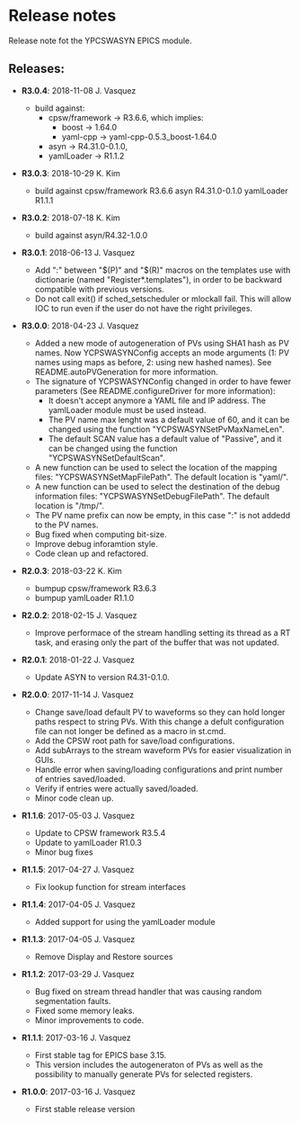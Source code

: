 # Release notes

Release note fot the YPCSWASYN EPICS module.

## Releases:
* __R3.0.4__: 2018-11-08 J. Vasquez
    * build against:
      - cpsw/framework -> R3.6.6, which implies:
        - boost -> 1.64.0
        - yaml-cpp -> yaml-cpp-0.5.3_boost-1.64.0
      - asyn -> R4.31.0-0.1.0, 
      - yamlLoader -> R1.1.2

* __R3.0.3__: 2018-10-29 K. Kim
    * build against cpsw/framework R3.6.6
                    asyn R4.31.0-0.1.0
                    yamlLoader R1.1.1

* __R3.0.2__: 2018-07-18 K. Kim
    * build against asyn/R4.32-1.0.0

* __R3.0.1__: 2018-06-13 J. Vasquez
    * Add ":" between "$(P)" and "$(R)" macros on the templates use 
      with dictionarie (named "Register*.templates"), in order to be 
      backward compatible with previous versions.
    * Do not call exit() if sched_setscheduler or mlockall fail. 
      This will allow IOC to run even if the user do not have the right
      privileges.

* __R3.0.0__: 2018-04-23 J. Vasquez
    * Added a new mode of autogeneration of PVs using SHA1 hash
      as PV names. Now YCPSWASYNConfig accepts an mode arguments
      (1: PV names using maps as before, 2: using new hashed names).
      See README.autoPVGeneration for more information.
    * The signature of YCPSWASYNConfig changed in order to have fewer
      parameters (See README.configureDriver for more information): 
      - It doesn't accept anymore a YAML file and IP address.
        The yamlLoader module must be used instead.
      - The PV name max lenght was a default value of 60, and it can
        be changed using the function "YCPSWASYNSetPvMaxNameLen".
      - The default SCAN value has a default value of "Passive", and
        it can be changed using the function "YCPSWASYNSetDefaultScan".
    * A new function can be used to select the location of the mapping
      files: "YCPSWASYNSetMapFilePath". The default location is "yaml/".
    * A new function can be used to select the destination of the debug
      information files: "YCPSWASYNSetDebugFilePath". The default
      location is "/tmp/".
    * The PV name prefix can now be empty, in this case ":" is not
      addedd to the PV names.
    * Bug fixed when computing bit-size.
    * Improve debug inforamtion style.
    * Code clean up and refactored.

* __R2.0.3__: 2018-03-22 K. Kim
    * bumpup cpsw/framework R3.6.3
    * bumpup yamlLoader     R1.1.0

* __R2.0.2__: 2018-02-15 J. Vasquez
    * Improve performace of the stream handling setting its thread
      as a RT task, and erasing only the part of the buffer that was
      not updated.

* __R2.0.1__: 2018-01-22 J. Vasquez
    * Update ASYN to version R4.31-0.1.0.

* __R2.0.0__: 2017-11-14 J. Vasquez
    * Change save/load default PV to waveforms so they can
      hold longer paths respect to string PVs. With this
      change a defult configuration file can not longer be
      defined as a macro in st.cmd.
    * Add the CPSW root path for save/load configurations.
    * Add subArrays to the stream waveform PVs for easier
      visualization in GUIs.
    * Handle error when saving/loading configurations and
      print number of entries saved/loaded.
    * Verify if entries were actually saved/loaded.
    * Minor code clean up.

* __R1.1.6__: 2017-05-03 J. Vasquez
    * Update to CPSW framework R3.5.4
    * Update to yamlLoader R1.0.3
    * Minor bug fixes

* __R1.1.5__: 2017-04-27 J. Vasquez
    * Fix lookup function for stream interfaces

* __R1.1.4__: 2017-04-05 J. Vasquez
    * Added support for using the yamlLoader module

* __R1.1.3__: 2017-04-05 J. Vasquez
    * Remove Display and Restore sources

* __R1.1.2__: 2017-03-29 J. Vasquez
    * Bug fixed on stream thread handler that was causing random
      segmentation faults.
    * Fixed some memory leaks.
    * Minor improvements to code.

* __R1.1.1__: 2017-03-16 J. Vasquez
    * First stable tag for EPICS base 3.15.
    * This version includes the autogeneraton of PVs as well as the
      possibility to manually generate PVs for selected registers.

* __R1.0.0__: 2017-03-16 J. Vasquez
    * First stable release version


